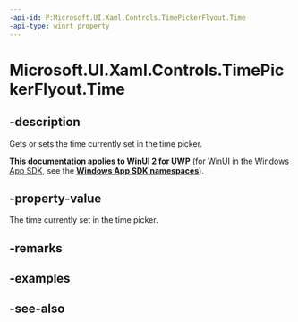 ```yaml
---
-api-id: P:Microsoft.UI.Xaml.Controls.TimePickerFlyout.Time
-api-type: winrt property
---
```


<!-- Property syntax
public Windows.Foundation.TimeSpan Time { get;  set; }
-->

# Microsoft.UI.Xaml.Controls.TimePickerFlyout.Time

## -description
Gets or sets the time currently set in the time picker.

**This documentation applies to WinUI 2 for UWP** (for [WinUI](/windows/apps/winui/winui3/) in the [Windows App SDK](/windows/apps/windows-app-sdk/), see the **[Windows App SDK namespaces](/windows/windows-app-sdk/api/winrt/)**).

## -property-value
The time currently set in the time picker.

## -remarks

## -examples

## -see-also
